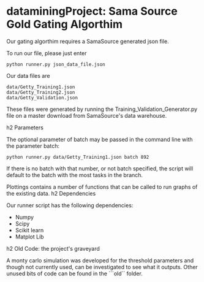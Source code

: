 dataminingProject: Sama Source Gold Gating Algorthim
=================
Our gating algorthim requires a SamaSource generated json file.

To run our file, please just enter
```
python runner.py json_data_file.json
```

Our data files are
```
data/Getty_Training1.json
data/Getty_Training2.json
data/Getty_Validation.json
```
These files were generated by running the Training_Validation_Generator.py file on a master download from SamaSource's data warehouse.

h2 Parameters

The optional parameter of batch may be passed in the command line with the parameter batch:
```
python runner.py data/Getty_Training1.json batch 892
```
If there is no batch with that number, or not batch specified, the script will default to the batch with the most tasks in the branch.

Plottings contains a number of functions that can be called to run graphs of the existing data.
h2 Dependencies

Our runner script has the following dependencies:
 - Numpy
 - Scipy
 - Scikit learn
 - Matplot Lib
 
h2 Old Code: the project's graveyard

A monty carlo simulation was developed for the threshold parameters and though not currently used, can be investigated to see what it outputs.
Other unused bits of code can be found in the ```old`` folder.
